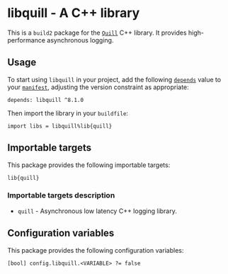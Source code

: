 # libquill - A C++ library

This is a `build2` package for the [`Quill`](https://github.com/odygrd/quill)
C++ library. It provides high-performance asynchronous logging.


## Usage

To start using `libquill` in your project, add the following [`depends`](https://build2.org/bpkg/doc/build2-package-manager-manual.xhtml#manifest-package-depends) value to your [`manifest`](https://build2.org/bpkg/doc/build2-package-manager-manual.xhtml#manifests), adjusting the version constraint as appropriate:

```
depends: libquill ^8.1.0
```

Then import the library in your `buildfile`:

```
import libs = libquill%lib{quill}
```


## Importable targets

This package provides the following importable targets:

```
lib{quill}
```

### Importable targets description

* `quill` - Asynchronous low latency C++ logging library.


## Configuration variables

This package provides the following configuration variables:

```
[bool] config.libquill.<VARIABLE> ?= false
```

<DESCRIPTION-OF-CONFIG-VARIABLES>
